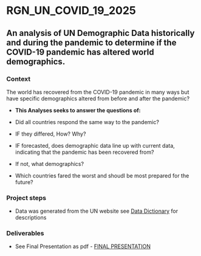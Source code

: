# RGN_UN_COVID_19_2025

## An analysis of UN Demographic Data historically and during the pandemic to determine if the COVID-19 pandemic has altered world demographics.

### Context
The world has recovered from the COVID-19 pandemic in many ways but have specific demographics altered from before and after the pandemic?
  
- **This Analyses seeks to answer the questions of:**

- Did all countries respond the same way to the pandemic?
- IF they differed, How? Why?
- IF forecasted, does demographic data line up with current data, indicating that the pandemic has been recovered from?
- If not, what demographics?
- Which countries fared the worst and shoudl be most prepared for the future?

### Project steps

- Data was generated from the UN website see
[Data Dictionary](https://github.com/CarbonSnitch/RGN_UN_COVID_19_2025/blob/main/UN_DATASET/Sent%20to%20Client/UN_COVID_19_DEMOGRAPHICS_DATA_DICTIONARY.pdf) for descriptions

### Deliverables
- See Final Presentation as pdf - [FINAL PRESENTATION](https://github.com/CarbonSnitch/RGN_UN_COVID_19_2025/blob/main/UN_DATASET/Sent%20to%20Client/UN_COVID-19%20STORYBOARD_RGN_2025.pdf)
